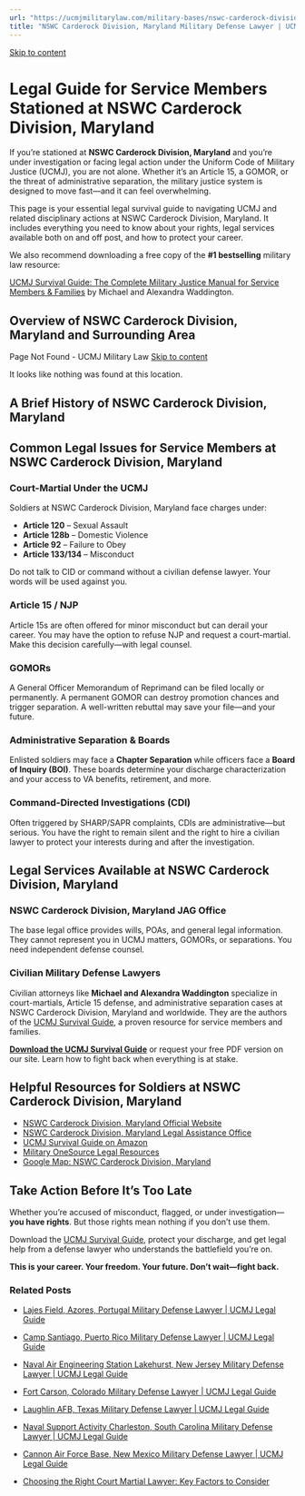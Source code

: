 ```yaml
---
url: "https://ucmjmilitarylaw.com/military-bases/nswc-carderock-division-maryland-military-defense-lawyer-ucmj-legal-guide/"
title: "NSWC Carderock Division, Maryland Military Defense Lawyer | UCMJ Legal Guide"
---
```


[Skip to content](https://ucmjmilitarylaw.com/military-bases/nswc-carderock-division-maryland-military-defense-lawyer-ucmj-legal-guide/#content)

# Legal Guide for Service Members Stationed at NSWC Carderock Division, Maryland

If you’re stationed at **NSWC Carderock Division, Maryland** and you’re under investigation or facing legal action under the Uniform Code of Military Justice (UCMJ), you are not alone. Whether it’s an Article 15, a GOMOR, or the threat of administrative separation, the military justice system is designed to move fast—and it can feel overwhelming.

This page is your essential legal survival guide to navigating UCMJ and related disciplinary actions at NSWC Carderock Division, Maryland. It includes everything you need to know about your rights, legal services available both on and off post, and how to protect your career.

We also recommend downloading a free copy of the **#1 bestselling** military law resource:

[UCMJ Survival Guide: The Complete Military Justice Manual for Service Members & Families](https://www.amazon.com/dp/B0FCDD3B2Z) by Michael and Alexandra Waddington.

## Overview of NSWC Carderock Division, Maryland and Surrounding Area

Page Not Found - UCMJ Military Law [Skip to content](https://ucmjmilitarylaw.com/military-bases/nswc-carderock-division-maryland-military-defense-lawyer-ucmj-legal-guide/%7Blocation7#content)

It looks like nothing was found at this location.

## A Brief History of NSWC Carderock Division, Maryland

## Common Legal Issues for Service Members at NSWC Carderock Division, Maryland

### Court-Martial Under the UCMJ

Soldiers at NSWC Carderock Division, Maryland face charges under:

- **Article 120** – Sexual Assault
- **Article 128b** – Domestic Violence
- **Article 92** – Failure to Obey
- **Article 133/134** – Misconduct

Do not talk to CID or command without a civilian defense lawyer. Your words will be used against you.

### Article 15 / NJP

Article 15s are often offered for minor misconduct but can derail your career. You may have the option to refuse NJP and request a court-martial. Make this decision carefully—with legal counsel.

### GOMORs

A General Officer Memorandum of Reprimand can be filed locally or permanently. A permanent GOMOR can destroy promotion chances and trigger separation. A well-written rebuttal may save your file—and your future.

### Administrative Separation & Boards

Enlisted soldiers may face a **Chapter Separation** while officers face a **Board of Inquiry (BOI)**. These boards determine your discharge characterization and your access to VA benefits, retirement, and more.

### Command-Directed Investigations (CDI)

Often triggered by SHARP/SAPR complaints, CDIs are administrative—but serious. You have the right to remain silent and the right to hire a civilian lawyer to protect your interests during and after the investigation.

## Legal Services Available at NSWC Carderock Division, Maryland

### NSWC Carderock Division, Maryland JAG Office

The base legal office provides wills, POAs, and general legal information. They cannot represent you in UCMJ matters, GOMORs, or separations. You need independent defense counsel.

### Civilian Military Defense Lawyers

Civilian attorneys like **Michael and Alexandra Waddington** specialize in court-martials, Article 15 defense, and administrative separation cases at NSWC Carderock Division, Maryland and worldwide. They are the authors of the [UCMJ Survival Guide](https://www.amazon.com/dp/B0FCDD3B2Z), a proven resource for service members and families.

**[Download the UCMJ Survival Guide](https://www.amazon.com/dp/B0FCDD3B2Z)** or request your free PDF version on our site. Learn how to fight back when everything is at stake.

## Helpful Resources for Soldiers at NSWC Carderock Division, Maryland

- [NSWC Carderock Division, Maryland Official Website](https://ucmjmilitarylaw.com/military-bases/nswc-carderock-division-maryland-military-defense-lawyer-ucmj-legal-guide/%7Blocation12%7D)
- [NSWC Carderock Division, Maryland Legal Assistance Office](https://ucmjmilitarylaw.com/military-bases/nswc-carderock-division-maryland-military-defense-lawyer-ucmj-legal-guide/%7Blocation13%7D)
- [UCMJ Survival Guide on Amazon](https://www.amazon.com/dp/B0FCDD3B2Z)
- [Military OneSource Legal Resources](https://www.militaryonesource.mil/legal/)
- [Google Map: NSWC Carderock Division, Maryland](https://ucmjmilitarylaw.com/military-bases/nswc-carderock-division-maryland-military-defense-lawyer-ucmj-legal-guide/%7Blocation14%7D)

## Take Action Before It’s Too Late

Whether you’re accused of misconduct, flagged, or under investigation— **you have rights**. But those rights mean nothing if you don’t use them.

Download the [UCMJ Survival Guide](https://www.amazon.com/dp/B0FCDD3B2Z), protect your discharge, and get legal help from a defense lawyer who understands the battlefield you’re on.

**This is your career. Your freedom. Your future. Don’t wait—fight back.**

### Related Posts

- [Lajes Field, Azores, Portugal Military Defense Lawyer \| UCMJ Legal Guide](https://ucmjmilitarylaw.com/lajes-field-azores-portugal-military-defense-lawyer-ucmj-legal-guide/)
- [Camp Santiago, Puerto Rico Military Defense Lawyer \| UCMJ Legal Guide](https://ucmjmilitarylaw.com/camp-santiago-puerto-rico-military-defense-lawyer-ucmj-legal-guide/)
- [Naval Air Engineering Station Lakehurst, New Jersey Military Defense Lawyer \| UCMJ Legal Guide](https://ucmjmilitarylaw.com/naval-air-engineering-station-lakehurst-new-jersey-military-defense-lawyer-ucmj-legal-guide/)
- [Fort Carson, Colorado Military Defense Lawyer \| UCMJ Legal Guide](https://ucmjmilitarylaw.com/fort-carson-colorado-military-defense-lawyer-ucmj-legal-guide/)

- [Laughlin AFB, Texas Military Defense Lawyer \| UCMJ Legal Guide](https://ucmjmilitarylaw.com/laughlin-afb-texas-military-defense-lawyer-ucmj-legal-guide/)
- [Naval Support Activity Charleston, South Carolina Military Defense Lawyer \| UCMJ Legal Guide](https://ucmjmilitarylaw.com/naval-support-activity-charleston-south-carolina-military-defense-lawyer-ucmj-legal-guide/)
- [Cannon Air Force Base, New Mexico Military Defense Lawyer \| UCMJ Legal Guide](https://ucmjmilitarylaw.com/cannon-air-force-base-new-mexico-military-defense-lawyer-ucmj-legal-guide/)
- [Choosing the Right Court Martial Lawyer: Key Factors to Consider](https://ucmjmilitarylaw.com/court-martial-lawyer-2/)